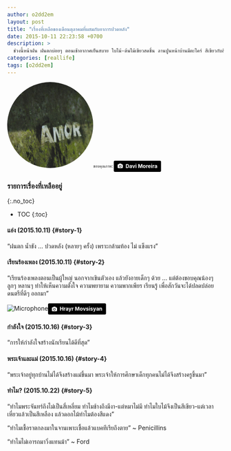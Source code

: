 ```yaml
---
author: o2dd2em
layout: post
title: "เรื่องที่เหลือของเดือนตุลาคมที่ผสมกับอาการปวดหลัง"
date: 2015-10-11 22:23:58 +0700
description: >
  ช่วงนี้หน้าฝน ฝนตกบ่อยๆ ตอนเช้าอากาศเย็นสบาย ใบไม้-ต้นไม้เขียวสดชื่น ลานปูนหน้าบ้านมีตะไคร่ สีเขียวกับสีเทาเข้ากันได้ดี เหมือนเวลาที่เราต้องก้มๆ เงยๆ ก็มักจะปวดหลังแบบนี้เป็นธรรมดา
categories: [reallife]
tags: [o2dd2em]
---
```

<img src="/assets/img/authors/o2dd2em/2015-10-11/davi-moreira-647529-unsplash.jpg" alt="Green moss" style="border-radius:50%"><sub><sup>ขอบคุณภาพ: </sup></sub> <a style="background-color:black;color:white;text-decoration:none;padding:4px 6px;font-family:-apple-system, BlinkMacSystemFont, &quot;San Francisco&quot;, &quot;Helvetica Neue&quot;, Helvetica, Ubuntu, Roboto, Noto, &quot;Segoe UI&quot;, Arial, sans-serif;font-size:12px;font-weight:bold;line-height:1.2;display:inline-block;border-radius:3px" href="https://unsplash.com/@dave_moreira?utm_medium=referral&amp;utm_campaign=photographer-credit&amp;utm_content=creditBadge" target="_blank" rel="noopener noreferrer" title="Download free do whatever you want high-resolution photos from Davi Moreira"><span style="display:inline-block;padding:2px 3px"><svg xmlns="http://www.w3.org/2000/svg" style="height:12px;width:auto;position:relative;vertical-align:middle;top:-1px;fill:white" viewBox="0 0 32 32"><title>unsplash-logo</title><path d="M20.8 18.1c0 2.7-2.2 4.8-4.8 4.8s-4.8-2.1-4.8-4.8c0-2.7 2.2-4.8 4.8-4.8 2.7.1 4.8 2.2 4.8 4.8zm11.2-7.4v14.9c0 2.3-1.9 4.3-4.3 4.3h-23.4c-2.4 0-4.3-1.9-4.3-4.3v-15c0-2.3 1.9-4.3 4.3-4.3h3.7l.8-2.3c.4-1.1 1.7-2 2.9-2h8.6c1.2 0 2.5.9 2.9 2l.8 2.4h3.7c2.4 0 4.3 1.9 4.3 4.3zm-8.6 7.5c0-4.1-3.3-7.5-7.5-7.5-4.1 0-7.5 3.4-7.5 7.5s3.3 7.5 7.5 7.5c4.2-.1 7.5-3.4 7.5-7.5z"></path></svg></span><span style="display:inline-block;padding:2px 3px">Davi Moreira</span></a>

### รายการเรื่องที่เหลืออยู่
{:.no_toc}
* TOC
{:toc}
#### แอ่ง (2015.10.11) {#story-1}
“ฝนตก น้ำขัง … ปวดหลัง (หลายๆ ครั้ง) เพราะกล้ามท้อง ไม่ แข็งแรง”

#### เรียนร้องเพลง (2015.10.11) {#story-2}
“เรียนร้องเพลงตอนเป็นผู้ใหญ่ นอกจากเขินตัวเอง แล้วยังอายเด็กๆ ด้วย … แต่ต้องขอบคุณน้องๆ ลูกๆ หลานๆ ทำให้เห็นความตั้งใจ ความพยายาม ความพากเพียร เรียนรู้ เพื่อสักวันจะได้ปลดปล่อยดนตรีที่ดีๆ ออกมา”

![Microphone](
https://res.cloudinary.com/sdees-reallife/image/upload/c_scale,w_400/v1531128452/hrayr-movsisyan-244767-unsplash.jpg)<a style="background-color:black;color:white;text-decoration:none;padding:4px 6px;font-family:-apple-system, BlinkMacSystemFont, &quot;San Francisco&quot;, &quot;Helvetica Neue&quot;, Helvetica, Ubuntu, Roboto, Noto, &quot;Segoe UI&quot;, Arial, sans-serif;font-size:12px;font-weight:bold;line-height:1.2;display:inline-block;border-radius:3px" href="https://unsplash.com/@lincerta?utm_medium=referral&amp;utm_campaign=photographer-credit&amp;utm_content=creditBadge" target="_blank" rel="noopener noreferrer" title="Download free do whatever you want high-resolution photos from Hrayr Movsisyan"><span style="display:inline-block;padding:2px 3px"><svg xmlns="http://www.w3.org/2000/svg" style="height:12px;width:auto;position:relative;vertical-align:middle;top:-1px;fill:white" viewBox="0 0 32 32"><title>unsplash-logo</title><path d="M20.8 18.1c0 2.7-2.2 4.8-4.8 4.8s-4.8-2.1-4.8-4.8c0-2.7 2.2-4.8 4.8-4.8 2.7.1 4.8 2.2 4.8 4.8zm11.2-7.4v14.9c0 2.3-1.9 4.3-4.3 4.3h-23.4c-2.4 0-4.3-1.9-4.3-4.3v-15c0-2.3 1.9-4.3 4.3-4.3h3.7l.8-2.3c.4-1.1 1.7-2 2.9-2h8.6c1.2 0 2.5.9 2.9 2l.8 2.4h3.7c2.4 0 4.3 1.9 4.3 4.3zm-8.6 7.5c0-4.1-3.3-7.5-7.5-7.5-4.1 0-7.5 3.4-7.5 7.5s3.3 7.5 7.5 7.5c4.2-.1 7.5-3.4 7.5-7.5z"></path></svg></span><span style="display:inline-block;padding:2px 3px">Hrayr Movsisyan</span></a>

#### กำลังใจ (2015.10.16) {#story-3}
“การให้กำลังใจสร้างนักเรียนได้ดีที่สุด”

#### พระเจ้าและแม่ (2015.10.16) {#story-4}
“พระเจ้าอยู่ทุกบ้านไม่ได้จึงสร้างแม่ขึ้นมา พระเจ้าให้การศึกษาเด็กทุกคนไม่ได้จึงสร้างครูขึ้นมา”

#### ทำไม? (2015.10.22) {#story-5}
“ทำไมพระจันทร์ถึงไม่เป็นสี่เหลี่ยม ทำไมช้างถึงมีงา-แต่หมาไม่มี ทำไมใบไม้จึงเป็นสีเขียว-แต่เวลาเหี่ยวแล้วเป็นสีเหลือง แล้วดอกไม้ทำไมต้องสีแดง”

“ทำไมเชื้อราตกลงมาในจานเพาะเชื้อแล้วแบคทีเรียถึงตาย” ~ Penicillins

“ทำไมไม่เอารถมาวิ่งแทนม้า” ~ Ford
